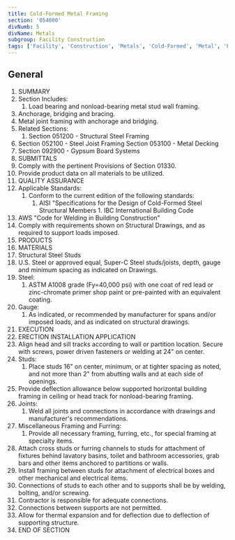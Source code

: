 ```yaml
---
title: Cold-Formed Metal Framing
section: '054000'
divNumb: 5
divName: Metals
subgroup: Facility Construction
tags: ['Facility', 'Construction', 'Metals', 'Cold-Formed', 'Metal', 'Framing']
---
```



## General

   1. SUMMARY
   1. Section Includes:
      1. Load bearing and nonload-bearing metal stud wall framing.
   1. Anchorage, bridging and bracing.
   1. Metal joint framing with anchorage and bridging.
   1. Related Sections:
      1. Section 051200 - Structural Steel Framing
   1. Section 052100 - Steel Joist Framing Section 053100 - Metal Decking
   1. Section 092900 - Gypsum Board Systems
   1. SUBMITTALS
   1. Comply with the pertinent Provisions of Section 01330.
   1. Provide product data on all materials to be utilized.
   1. QUALITY ASSURANCE
   1. Applicable Standards:
      1. Conform to the current edition of the following standards:
            1. AISI "Specifications for the Design of Cold-Formed Steel Structural Members
    1. IBC International Building Code
   1. AWS "Code for Welding in Building Construction"
   1. Comply with requirements shown on Structural Drawings, and as required to support loads imposed.
   1. PRODUCTS
   1. MATERIALS
   1. Structural Steel Studs
   1. U.S. Steel or approved equal, Super-C Steel studs/joists, depth, gauge and minimum spacing as indicated on Drawings.
   1. Steel:
      1. ASTM A1008 grade (Fy=40,000 psi) with one coat of red lead or zinc-chromate primer shop paint or pre-painted with an equivalent coating.
   1. Gauge:
      1. As indicated, or recommended by manufacturer for spans and/or imposed loads, and as indicated on structural drawings.
   1. EXECUTION
   1. ERECTION INSTALLATION APPLICATION
   1. Align head and sill tracks according to wall or partition location. Secure with screws, power driven fasteners or welding at 24" on center.
   1. Studs:
      1. Place studs 16" on center, minimum, or at tighter spacing as noted, and not more than 2" from abutting walls and at each side of openings.
   1. Provide deflection allowance below supported horizontal building framing in ceiling or head track for nonload-bearing framing.
   1. Joints:
      1. Weld all joints and connections in accordance with drawings and manufacturer's recommendations.
   1. Miscellaneous Framing and Furring:
      1. Provide all necessary framing, furring, etc., for special framing at specialty items.
   1. Attach cross studs or furring channels to studs for attachment of fixtures behind lavatory basins, toilet and bathroom accessories, grab bars and other items anchored to partitions or walls.
   1. Install framing between studs for attachment of electrical boxes and other mechanical and electrical items.
   1. Connections of studs to each other and to supports shall be by welding, bolting, and/or screwing.
   1. Contractor is responsible for adequate connections.
   1. Connections between supports are not permitted.
   1. Allow for thermal expansion and for deflection due to deflection of supporting structure.
1. END OF SECTION


